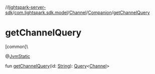 //[lightspark-server-sdk](../../../../index.md)/[com.lightspark.sdk.model](../../index.md)/[Channel](../index.md)/[Companion](index.md)/[getChannelQuery](get-channel-query.md)

# getChannelQuery

[common]\

@[JvmStatic](https://kotlinlang.org/api/latest/jvm/stdlib/kotlin.jvm/-jvm-static/index.html)

fun [getChannelQuery](get-channel-query.md)(id: [String](https://kotlinlang.org/api/latest/jvm/stdlib/kotlin/-string/index.html)): [Query](../../../com.lightspark.sdk.requester/-query/index.md)&lt;[Channel](../index.md)&gt;

